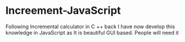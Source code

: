 # Increement-JavaScript
Following Incremental calculator in C ++ back I have now develop this knowledge in JavaScript as It is beautiful GUI based. People will need it 
